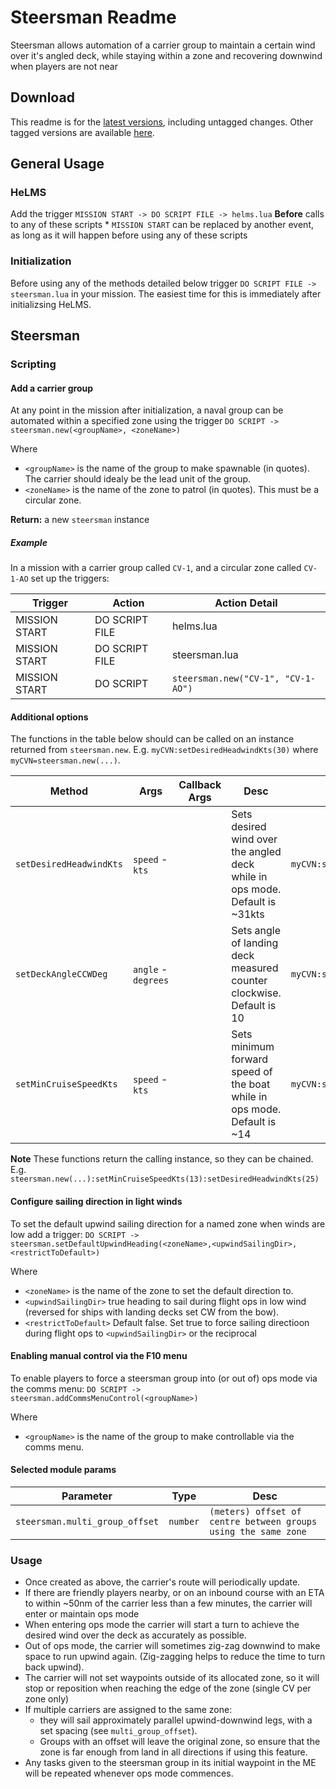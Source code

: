 # Steersman Readme

Steersman allows automation of a carrier group to maintain a certain wind over it's angled deck, while staying within a zone and recovering downwind when players are not near

## Download
This readme is for the [latest versions](https://github.com/HappyGnome/DCS_Scripts/releases/tag/Latest), including untagged changes. Other tagged versions are available [here](https://github.com/HappyGnome/DCS_Scripts/tags).

## General Usage

### HeLMS
Add the trigger `MISSION START -> DO SCRIPT FILE -> helms.lua`
**Before** calls to any of these scripts
\* `MISSION START` can be replaced by another event, as long as it will happen before using any of these scripts

### Initialization

Before using any of the methods detailed below trigger `DO SCRIPT FILE -> steersman.lua` in your mission. The easiest time for this is immediately after initializsing HeLMS.

## Steersman

### Scripting

#### Add a carrier group

At any point in the mission after initialization, a naval group can be automated within a specified zone using the trigger `DO SCRIPT -> steersman.new(<groupName>, <zoneName>)` 

Where
* `<groupName>` is the name of the group to make spawnable (in quotes). The carrier should idealy be the lead unit of the group.
* `<zoneName>` is the name of the zone to patrol (in quotes). This must be a circular zone.

**Return:** a new `steersman` instance

##### Example

In a mission with a carrier group called `CV-1`, and a circular zone called `CV-1-AO` set up the triggers:

|Trigger|Action|Action Detail|
|---|---|---|
|MISSION START|DO SCRIPT FILE|helms.lua|
|MISSION START|DO SCRIPT FILE|steersman.lua|
|MISSION START|DO SCRIPT|`steersman.new("CV-1", "CV-1-AO")`|

#### Additional options

The functions in the table below should can be called on an instance returned from `steersman.new`. E.g. `myCVN:setDesiredHeadwindKts(30)`
where `myCVN=steersman.new(...)`.

|Method|Args|Callback Args|Desc|Example|
|---|---|---|---|---|
|`setDesiredHeadwindKts`|`speed` - `kts`||Sets desired wind over the angled deck while in ops mode. Default is ~31kts|`myCVN:setDesiredHeadwindKts(30)`|
|`setDeckAngleCCWDeg`|`angle` - `degrees`||Sets angle of landing deck measured counter clockwise. Default is 10|`myCVN:setDeckAngleCCWDeg(10)`|
|`setMinCruiseSpeedKts`|`speed` - `kts`||Sets minimum forward speed of the boat while in ops mode. Default is ~14|`myCVN:setMinCruiseSpeedKts(8)`|

**Note** These functions return the calling instance, so they can be chained. E.g. `steersman.new(...):setMinCruiseSpeedKts(13):setDesiredHeadwindKts(25)`	

#### Configure sailing direction in light winds

To set the default upwind sailing direction for a named zone when winds are low add a trigger: `DO SCRIPT -> steersman.setDefaultUpwindHeading(<zoneName>,<upwindSailingDir>, <restrictToDefault>)` 

Where
* `<zoneName>` is the name of the zone to set the default direction to.
* `<upwindSailingDir>` true heading to sail during flight ops in low wind (reversed for ships with landing decks set CW from the bow).
* `<restrictToDefault>` Default false. Set true to force sailing directioon during flight ops to `<upwindSailingDir>` or the reciprocal

#### Enabling manual control via the F10 menu

To enable players to force a steersman group into (or out of) ops mode via the comms menu: `DO SCRIPT -> steersman.addCommsMenuControl(<groupName>)` 

Where
* `<groupName>` is the name of the group to make controllable via the comms menu.

#### Selected module params
|Parameter|Type|Desc|
|---|---|---|
|`steersman.multi_group_offset`|`number`|`(meters) offset of centre between groups using the same zone`|

### Usage
* Once created as above, the carrier's route will periodically update. 
* If there are friendly players nearby, or on an inbound course with an ETA to within ~50nm of the carrier less than a few minutes, the carrier will enter or maintain ops mode
* When entering ops mode the carrier will start a turn to achieve the desired wind over the deck as accurately as possible. 
* Out of ops mode, the carrier will sometimes zig-zag downwind to make space to run upwind again. (Zig-zagging helps to reduce the time to turn back upwind).
* The carrier will not set waypoints outside of its allocated zone, so it will stop or reposition when reaching the edge of the zone (single CV per zone only)
* If multiple carriers are assigned to the same zone:
    * they will sail approximately parallel upwind-downwind legs, with a set spacing (see `multi_group_offset`). 
    * Groups with an offset will leave the original zone, so ensure that the zone is far enough from land in all directions if using this feature.
* Any tasks given to the steersman group in its initial waypoint in the ME will be repeated whenever ops mode commences.
